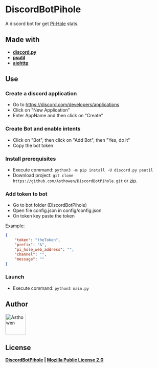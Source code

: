 # DiscordBotPihole
A discord bot for get [Pi-Hole](https://pi-hole.net/) stats.

## Made with
* [**discord.py**](https://pypi.org/project/discord.py/)
* [**psutil**](https://pypi.org/project/psutil/)
* [**aiohttp**](https://pypi.org/project/aiohttp/)

## Use
### Create a discord application
* Go to https://discord.com/developers/applications
* Click on "New Application"
* Enter AppName and then click on "Create"

### Create Bot and enable intents
* Click on "Bot", then click on "Add Bot", then "Yes, do it"
* Copy the bot token

### Install prerequisites
* Execute command: `python3 -m pip install -U discord.py psutil`
* Download project: `git clone https://github.com/Asthowen/DiscordBotPihole.git` or [zip](https://github.com/Asthowen/DiscordBotPihole/archive/main.zip). 

### Add token to bot
* Go to bot folder (DiscordBotPihole)
* Open file config.json in config/config.json
* On token key paste the token

Example: 
```json
{
    "token": "theToken",
    "prefix": "&",
    "pi_hole_web_address": "",
    "channel": "",
    "message": ""
}
```

### Launch
* Execute command: ``python3 main.py``

## Author
[<img width="64" src="https://avatars3.githubusercontent.com/u/59535754?s=400&u=48aecdd175dd2dd8867ae063f1973b64d298220b&v=4" alt="Asthowen">](https://github.com/Asthowen)

## License
**[DiscordBotPihole](https://github.com/Asthowen/DiscordBotPihole) | [Mozilla Public License 2.0](https://github.com/Asthowen/DiscordBotPihole/blob/main/LICENSE)**